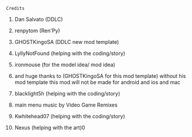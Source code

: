     Credits

1. Dan Salvato (DDLC)

2. renpytom (Ren'Py)

3. GHOSTKingoSA (DDLC new mod template)

4. LyllyNotFound (helping with the coding/story)

6. ironmouse (for the model idea/ mod idea)

7. and huge thanks to (GHOSTKingoSA for this mod template) without his mod template this mod will not be made for android and ios and mac

8. blacklight5h (helping with the coding/story)

9.  main menu music by Video Game Remixes 

10. Kwhitehead07 (helping with the coding/story) 

11. Nexus (helping with the art)0


